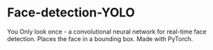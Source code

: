 # Face-detection-YOLO
You Only look once - a convolutional neural network for real-time face detection. Places the face in a bounding box. Made with PyTorch.

